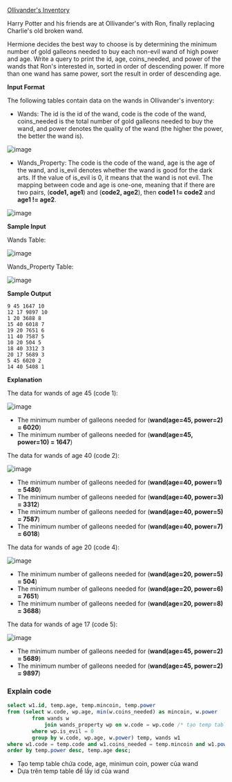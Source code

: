 [Ollivander's Inventory](https://www.hackerrank.com/challenges/harry-potter-and-wands/problem)

Harry Potter and his friends are at Ollivander's with Ron, finally replacing Charlie's old broken wand.

Hermione decides the best way to choose is by determining the minimum number of gold galleons needed to buy each non-evil wand of high power and age. Write a query to print the id, age, coins_needed, and power of the wands that Ron's interested in, sorted in order of descending power. If more than one wand has same power, sort the result in order of descending age.

**Input Format**

The following tables contain data on the wands in Ollivander's inventory:

* Wands: The id is the id of the wand, code is the code of the wand, coins_needed is the total number of gold galleons needed to buy the wand, and power denotes the quality of the wand (the higher the power, the better the wand is).

![image](https://s3.amazonaws.com/hr-challenge-images/19502/1458538092-b2a8163a74-ScreenShot2016-03-08at12.13.39AM.png)

* Wands_Property: The code is the code of the wand, age is the age of the wand, and is_evil denotes whether the wand is good for the dark arts. If the value of is_evil is 0, it means that the wand is not evil. The mapping between code and age is one-one, meaning that if there are two pairs, (**code1, age1**) and (**code2, age2**), then **code1 != code2** and **age1 != age2**.

![image](https://s3.amazonaws.com/hr-challenge-images/19502/1458538221-18c4092b7d-ScreenShot2016-03-08at12.13.53AM.png)

**Sample Input**

Wands Table:

![image](https://s3.amazonaws.com/hr-challenge-images/19502/1458538559-51bf29644e-ScreenShot2016-03-21at10.34.41AM.png)

Wands_Property Table:

![image](https://s3.amazonaws.com/hr-challenge-images/19502/1458538583-fd514566f9-ScreenShot2016-03-21at10.34.28AM.png)

**Sample Output**
```
9 45 1647 10
12 17 9897 10
1 20 3688 8
15 40 6018 7
19 20 7651 6
11 40 7587 5
10 20 504 5
18 40 3312 3
20 17 5689 3
5 45 6020 2
14 40 5408 1
```
**Explanation**

The data for wands of age 45 (code 1):

![image](https://s3.amazonaws.com/hr-challenge-images/19502/1458539700-2f319702ab-ScreenShot2016-03-21at11.23.06AM.png)

* The minimum number of galleons needed for (**wand(age=45, power=2) = 6020**)
* The minimum number of galleons needed for (**wand(age=45, power=10) = 1647**)

The data for wands of age 40 (code 2):

![image](https://s3.amazonaws.com/hr-challenge-images/19502/1458539909-ab79f7ff95-ScreenShot2016-03-21at11.23.14AM.png)

* The minimum number of galleons needed for (**wand(age=40, power=1) = 5480**)
* The minimum number of galleons needed for (**wand(age=40, power=3) = 3312**)
* The minimum number of galleons needed for (**wand(age=40, power=5) = 7587**)
* The minimum number of galleons needed for (**wand(age=40, power=7) = 6018**)

The data for wands of age 20 (code 4):

![image](https://s3.amazonaws.com/hr-challenge-images/19502/1458540035-d950b9c900-ScreenShot2016-03-21at11.23.25AM.png)

* The minimum number of galleons needed for (**wand(age=20, power=5) = 504**)
* The minimum number of galleons needed for (**wand(age=20, power=6) = 7651**)
* The minimum number of galleons needed for (**wand(age=20, power=8) = 3688**)

The data for wands of age 17 (code 5):

![image](https://s3.amazonaws.com/hr-challenge-images/19502/1458540132-79fd7b916b-ScreenShot2016-03-21at11.23.34AM.png)

* The minimum number of galleons needed for (**wand(age=45, power=2) = 5689**)
* The minimum number of galleons needed for (**wand(age=45, power=2) = 9897**)

### Explain code
```SQL
select w1.id, temp.age, temp.mincoin, temp.power
from (select w.code, wp.age, min(w.coins_needed) as mincoin, w.power
        from wands w 
            join wands_property wp on w.code = wp.code /* tạo temp table chứa số lượng coin tối thiểu để mua wand group theo code, age và power*/
        where wp.is_evil = 0
        group by w.code, wp.age, w.power) temp, wands w1
where w1.code = temp.code and w1.coins_needed = temp.mincoin and w1.power = temp.power
order by temp.power desc, temp.age desc;
```
- Tạo temp table chứa code, age, minimun coin, power của wand 
- Dựa trên temp table để lấy id của wand

